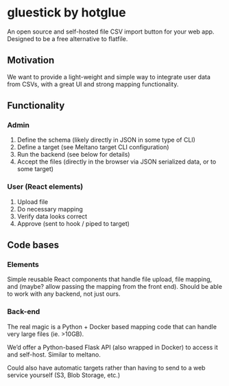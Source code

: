 # gluestick by hotglue
An open source and self-hosted file CSV import button for your web app. Designed to be a free alternative to flatfile.

## Motivation

We want to provide a light-weight and simple way to integrate user data from CSVs, with a great UI and strong mapping functionality. 

## Functionality

### Admin
1. Define the schema (likely directly in JSON in some type of CLI)
2. Define a target (see Meltano target CLI configuration)
3. Run the backend (see below for details)
4. Accept the files (directly in the browser via JSON serialized data, or to some target)

### User (React elements)
1. Upload file
2. Do necessary mapping
3. Verify data looks correct
4. Approve (sent to hook / piped to target)

## Code bases

### Elements

Simple reusable React components that handle file upload, file mapping, and (maybe? allow passing the mapping from the front end). Should be able to work with any backend, not just ours.

### Back-end

The real magic is a Python + Docker based mapping code that can handle very large files (ie. >10GB). 

We’d offer a Python-based Flask API (also wrapped in Docker) to access it and self-host. Similar to meltano.

Could also have automatic targets rather than having to send to a web service yourself (S3, Blob Storage, etc.)

